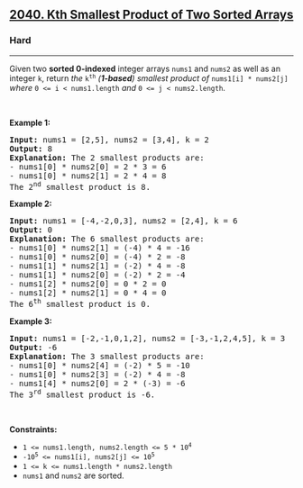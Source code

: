 <h2><a href="https://leetcode.com/problems/kth-smallest-product-of-two-sorted-arrays/">2040. Kth Smallest Product of Two Sorted Arrays</a></h2><h3>Hard</h3><hr><div style="user-select: auto;">Given two <strong style="user-select: auto;">sorted 0-indexed</strong> integer arrays <code style="user-select: auto;">nums1</code> and <code style="user-select: auto;">nums2</code> as well as an integer <code style="user-select: auto;">k</code>, return <em style="user-select: auto;">the </em><code style="user-select: auto;">k<sup style="user-select: auto;">th</sup></code><em style="user-select: auto;"> (<strong style="user-select: auto;">1-based</strong>) smallest product of </em><code style="user-select: auto;">nums1[i] * nums2[j]</code><em style="user-select: auto;"> where </em><code style="user-select: auto;">0 &lt;= i &lt; nums1.length</code><em style="user-select: auto;"> and </em><code style="user-select: auto;">0 &lt;= j &lt; nums2.length</code>.
<p style="user-select: auto;">&nbsp;</p>
<p style="user-select: auto;"><strong style="user-select: auto;">Example 1:</strong></p>

<pre style="user-select: auto;"><strong style="user-select: auto;">Input:</strong> nums1 = [2,5], nums2 = [3,4], k = 2
<strong style="user-select: auto;">Output:</strong> 8
<strong style="user-select: auto;">Explanation:</strong> The 2 smallest products are:
- nums1[0] * nums2[0] = 2 * 3 = 6
- nums1[0] * nums2[1] = 2 * 4 = 8
The 2<sup style="user-select: auto;">nd</sup> smallest product is 8.
</pre>

<p style="user-select: auto;"><strong style="user-select: auto;">Example 2:</strong></p>

<pre style="user-select: auto;"><strong style="user-select: auto;">Input:</strong> nums1 = [-4,-2,0,3], nums2 = [2,4], k = 6
<strong style="user-select: auto;">Output:</strong> 0
<strong style="user-select: auto;">Explanation:</strong> The 6 smallest products are:
- nums1[0] * nums2[1] = (-4) * 4 = -16
- nums1[0] * nums2[0] = (-4) * 2 = -8
- nums1[1] * nums2[1] = (-2) * 4 = -8
- nums1[1] * nums2[0] = (-2) * 2 = -4
- nums1[2] * nums2[0] = 0 * 2 = 0
- nums1[2] * nums2[1] = 0 * 4 = 0
The 6<sup style="user-select: auto;">th</sup> smallest product is 0.
</pre>

<p style="user-select: auto;"><strong style="user-select: auto;">Example 3:</strong></p>

<pre style="user-select: auto;"><strong style="user-select: auto;">Input:</strong> nums1 = [-2,-1,0,1,2], nums2 = [-3,-1,2,4,5], k = 3
<strong style="user-select: auto;">Output:</strong> -6
<strong style="user-select: auto;">Explanation:</strong> The 3 smallest products are:
- nums1[0] * nums2[4] = (-2) * 5 = -10
- nums1[0] * nums2[3] = (-2) * 4 = -8
- nums1[4] * nums2[0] = 2 * (-3) = -6
The 3<sup style="user-select: auto;">rd</sup> smallest product is -6.
</pre>

<p style="user-select: auto;">&nbsp;</p>
<p style="user-select: auto;"><strong style="user-select: auto;">Constraints:</strong></p>

<ul style="user-select: auto;">
	<li style="user-select: auto;"><code style="user-select: auto;">1 &lt;= nums1.length, nums2.length &lt;= 5 * 10<sup style="user-select: auto;">4</sup></code></li>
	<li style="user-select: auto;"><code style="user-select: auto;">-10<sup style="user-select: auto;">5</sup> &lt;= nums1[i], nums2[j] &lt;= 10<sup style="user-select: auto;">5</sup></code></li>
	<li style="user-select: auto;"><code style="user-select: auto;">1 &lt;= k &lt;= nums1.length * nums2.length</code></li>
	<li style="user-select: auto;"><code style="user-select: auto;">nums1</code> and <code style="user-select: auto;">nums2</code> are sorted.</li>
</ul>
</div>